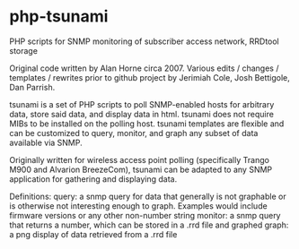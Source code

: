 # php-tsunami
PHP scripts for SNMP monitoring of subscriber access network, RRDtool storage

Original code written by Alan Horne circa 2007. Various edits / changes / templates / rewrites prior to github project by Jerimiah Cole, Josh Bettigole, Dan Parrish.

tsunami is a set of PHP scripts to poll SNMP-enabled hosts for arbitrary data, store said data, and display data in html. tsunami does not require MIBs to be installed on the polling host. tsunami templates are flexible and can be customized to query, monitor, and graph any subset of data available via SNMP.

Originally written for wireless access point polling (specifically Trango M900 and Alvarion BreezeCom), tsunami can be adapted to any SNMP application for gathering and displaying data.

Definitions:
  query: a snmp query for data that generally is not graphable or is otherwise not interesting enough to graph. Examples would include firmware versions or any other non-number string
  monitor: a snmp query that returns a number, which can be stored in a .rrd file and graphed
  graph: a png display of data retrieved from a .rrd file
    
